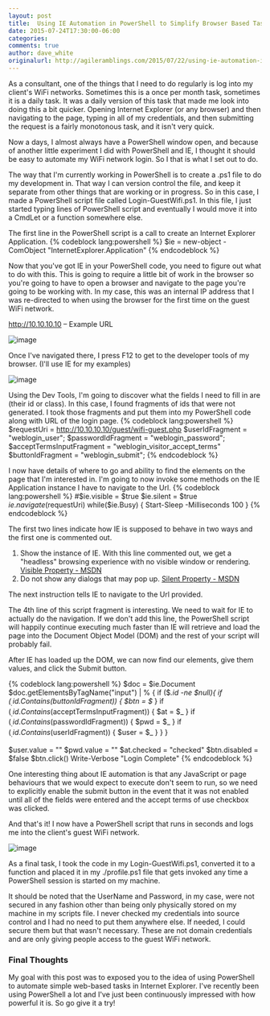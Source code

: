 ```yaml
---
layout: post
title:  Using IE Automation in PowerShell to Simplify Browser Based Tasks
date: 2015-07-24T17:30:00-06:00
categories:
comments: true
author: dave_white
originalurl: http://agileramblings.com/2015/07/22/using-ie-automation-in-powershell-to-simplify-tasks/
---
```


As a consultant, one of the things that I need to do regularly is log into my client's WiFi networks. Sometimes this is a once per month task, sometimes it is a daily task. It was a daily version of this task that made me look into doing this a bit quicker. Opening Internet Explorer (or any browser) and then navigating to the page, typing in all of my credentials, and then submitting the request is a fairly monotonous task, and it isn't very quick.

Now a days, I almost always have a PowerShell window open, and because of another little experiment I did with PowerShell and IE, I thought it should be easy to automate my WiFi network login. So I that is what I set out to do.

The way that I'm currently working in PowerShell is to create a .ps1 file to do my development in. That way I can version control the file, and keep it separate from other things that are working or in progress. So in this case, I made a PowerShell script file called Login-GuestWifi.ps1. In this file, I just started typing lines of PowerShell script and eventually I would move it into a CmdLet or a function somewhere else.

The first line in the PowerShell script is a call to create an Internet Explorer Application.
{% codeblock lang:powershell %}
$ie = new-object -ComObject "InternetExplorer.Application"
{% endcodeblock %}

Now that you've got IE in your PowerShell code, you need to figure out what to do with this. This is going to require a little bit of work in the browser so you're going to have to open a browser and navigate to the page you're going to be working with. In my case, this was an internal IP address that I was re-directed to when using the browser for the first time on the guest WiFi network.

http://10.10.10.10 – Example URL

![image][1]

Once I've navigated there, I press F12 to get to the developer tools of my browser. (I'll use IE for my examples)

![image][2]

Using the Dev Tools, I'm going to discover what the fields I need to fill in are (their id or class). In this case, I found fragments of ids that were not generated. I took those fragments and put them into my PowerShell code along with URL of the login page.
{% codeblock lang:powershell %}
$requestUri = http://10.10.10.10/guest/wifi-guest.php
$userIdFragment = "weblogin_user";
$passwordIdFragment = "weblogin_password";
$acceptTermsInputFragment = "weblogin_visitor_accept_terms"
$buttonIdFragment = "weblogin_submit";
{% endcodeblock %}

I now have details of where to go and ability to find the elements on the page that I'm interested in. I'm going to now invoke some methods on the IE Application instance I have to navigate to the Url.
{% codeblock lang:powershell %}
#$ie.visible = $true
$ie.silent = $true
$ie.navigate($requestUri)
while($ie.Busy) { Start-Sleep -Milliseconds 100 }
{% endcodeblock %}

The first two lines indicate how IE is supposed to behave in two ways and the first one is commented out.

1. Show the instance of IE. With this line commented out, we get a "headless" browsing experience with no visible window or rendering.  [Visible Property - MSDN][3]
2. Do not show any dialogs that may pop up. [Silent Property - MSDN][5]

The next instruction tells IE to navigate to the Url provided.

The 4th line of this script fragment is interesting. We need to wait for IE to actually do the navigation. If we don't add this line, the PowerShell script will happily continue executing much faster than IE will retrieve and load the page into the Document Object Model (DOM) and the rest of your script will probably fail.

After IE has loaded up the DOM, we can now find our elements, give them values, and click the Submit button.

{% codeblock lang:powershell %}
$doc = $ie.Document
$doc.getElementsByTagName("input") | % {
    if ($_.id -ne $null){
        if ($_.id.Contains($buttonIdFragment)) { $btn = $_ }
        if ($_.id.Contains($acceptTermsInputFragment)) { $at = $_ }
        if ($_.id.Contains($passwordIdFragment)) { $pwd = $_ }
        if ($_.id.Contains($userIdFragment)) { $user = $_ }
    }
}

$user.value = "<user name="" here="">"
$pwd.value = "<password here="">"
$at.checked = "checked"
$btn.disabled = $false
$btn.click()
Write-Verbose "Login Complete"
{% endcodeblock %}

One interesting thing about IE automation is that any JavaScript or page behaviours that we would expect to execute don't seem to run, so we need to explicitly enable the submit button in the event that it was not enabled until all of the fields were entered and the accept terms of use checkbox was clicked.

And that's it! I now have a PowerShell script that runs in seconds and logs me into the client's guest WiFi network.

![image][4]

As a final task, I took the code in my Login-GuestWifi.ps1, converted it to a function and placed it in my ./profile.ps1 file that gets invoked any time a PowerShell session is started on my machine.

It should be noted that the UserName and Password, in my case, were not secured in any fashion other than being only physically stored on my machine in my scripts file. I never checked my credentials into source control and I had no need to put them anywhere else. If needed, I could secure them but that wasn't necessary. These are not domain credentials and are only giving people access to the guest WiFi network.

### Final Thoughts

My goal with this post was to exposed you to the idea of using PowerShell to automate simple web-based tasks in Internet Explorer. I've recently been using PowerShell a lot and I've just been continuously impressed with how powerful it is. So go give it a try!

[1]: http://agileramblings.files.wordpress.com/2015/07/image_thumb.png?w=244&amp;h=186 "image"
[2]: http://agileramblings.files.wordpress.com/2015/07/image_thumb1.png?w=244&amp;h=219 "image"
[3]: https://msdn.microsoft.com/en-us/library/aa752082%28v=vs.85%29.aspx "https://msdn.microsoft.com/en-us/library/aa752082%28v=vs.85%29.aspx"
[4]: http://agileramblings.files.wordpress.com/2015/07/image_thumb2.png?w=244&amp;h=80 "image"
[5]: https://msdn.microsoft.com/en-us/library/aa752074(v=vs.85).aspx "https://msdn.microsoft.com/en-us/library/aa752074(v=vs.85).aspx"